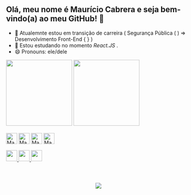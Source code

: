 ## Olá, meu nome é Maurício Cabrera e seja bem-vindo(a) ao meu GitHub! 👋

- 🔭 Atualemnte estou em transição de carreira ( Segurança Pública ( ) => Desenvolvimento Front-End { } )
- 🌱 Estou estudando no momento *React.JS* .
- 😄 Pronouns: ele/dele

<div>
  <a href="https://github.com/MauMau38"></a>
  <img height="180em" src="https://github-readme-stats.vercel.app/api?username=MauMau38&show_icons=true&theme=dark"/>
  <img height="180em" src="https://github-readme-stats.vercel.app/api/top-langs/?username=MauMau38&layout=compact&show_icons=true&theme=dark"/>
</div>
    
<div style="display: inline_block"><br>
  <img align="center" alt="MauMau-HTML5" height="30" weight="40" src="https://cdn.jsdelivr.net/gh/devicons/devicon@latest/icons/html5/html5-original.svg" />         
  <img align="center" alt="MauMau-CSS3" height="30" weight="40" src="https://cdn.jsdelivr.net/gh/devicons/devicon@latest/icons/css3/css3-original.svg" />         
  <img align="center" alt="MauMau-Js" height="30" weight="40" src="https://cdn.jsdelivr.net/gh/devicons/devicon@latest/icons/javascript/javascript-original.svg" />       
  <img align="center" alt="MauMau-React" height="30" weight="40" src="https://cdn.jsdelivr.net/gh/devicons/devicon@latest/icons/react/react-original.svg" />     
</div>
<br>
<div>
  <a href="https://www.linkedin.com/in/mauriciocabrera84/" target=_blank"><img height="30" weight="80"src="https://img.shields.io/badge/LinkedIn-0077B5?style=for-the-      badge&logo=linkedin&logoColor=white" />
  <a href="https://github.com/MauMau38" target=_blank"><img height="30" weight="80"src="https://img.shields.io/badge/GitHub-100000?style=for-the-badge&logo=github&logoColor=white" />
  <a href="mailto:sabio.sabia@gmail.com" target=_blank"><img height="30" weight="80"src="https://img.shields.io/badge/Gmail-D14836?style=for-the-badge&logo=gmail&logoColor=white" />
</div>
<br>
<div>
  <h1 align="center">
  <img src="https://readme-typing-svg.herokuapp.com/?font=Righteous&size=35&center=true&vCenter=true&width=500&height=70&duration=4000&lines=Obrigado+pela+atenção!;" />
  </h1>
</div>
